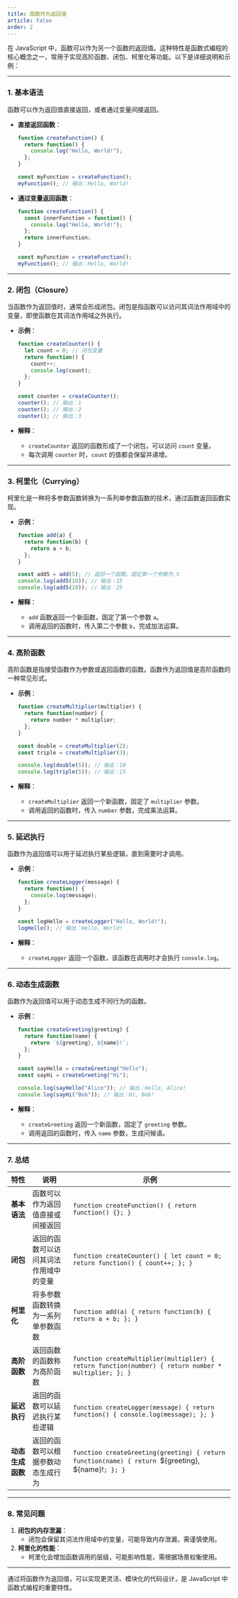 ```yaml
---
title: 函数作为返回值
article: false
order: 2
---
```

在 JavaScript 中，函数可以作为另一个函数的返回值。这种特性是函数式编程的核心概念之一，常用于实现高阶函数、闭包、柯里化等功能。以下是详细说明和示例：

---

### **1. 基本语法**
函数可以作为返回值直接返回，或者通过变量间接返回。

- **直接返回函数**：
  ```javascript
  function createFunction() {
    return function() {
      console.log("Hello, World!");
    };
  }
  
  const myFunction = createFunction();
  myFunction(); // 输出：Hello, World!
  ```

- **通过变量返回函数**：
  ```javascript
  function createFunction() {
    const innerFunction = function() {
      console.log("Hello, World!");
    };
    return innerFunction;
  }
  
  const myFunction = createFunction();
  myFunction(); // 输出：Hello, World!
  ```

---

### **2. 闭包（Closure）**
当函数作为返回值时，通常会形成闭包。闭包是指函数可以访问其词法作用域中的变量，即使函数在其词法作用域之外执行。

- **示例**：
  ```javascript
  function createCounter() {
    let count = 0; // 闭包变量
    return function() {
      count++;
      console.log(count);
    };
  }
  
  const counter = createCounter();
  counter(); // 输出：1
  counter(); // 输出：2
  counter(); // 输出：3
  ```

- **解释**：
  - `createCounter` 返回的函数形成了一个闭包，可以访问 `count` 变量。
  - 每次调用 `counter` 时，`count` 的值都会保留并递增。

---

### **3. 柯里化（Currying）**
柯里化是一种将多参数函数转换为一系列单参数函数的技术，通过函数返回函数实现。

- **示例**：
  ```javascript
  function add(a) {
    return function(b) {
      return a + b;
    };
  }
  
  const add5 = add(5); // 返回一个函数，固定第一个参数为 5
  console.log(add5(10)); // 输出：15
  console.log(add5(20)); // 输出：25
  ```

- **解释**：
  - `add` 函数返回一个新函数，固定了第一个参数 `a`。
  - 调用返回的函数时，传入第二个参数 `b`，完成加法运算。

---

### **4. 高阶函数**
高阶函数是指接受函数作为参数或返回函数的函数。函数作为返回值是高阶函数的一种常见形式。

- **示例**：
  ```javascript
  function createMultiplier(multiplier) {
    return function(number) {
      return number * multiplier;
    };
  }
  
  const double = createMultiplier(2);
  const triple = createMultiplier(3);
  
  console.log(double(5)); // 输出：10
  console.log(triple(5)); // 输出：15
  ```

- **解释**：
  - `createMultiplier` 返回一个新函数，固定了 `multiplier` 参数。
  - 调用返回的函数时，传入 `number` 参数，完成乘法运算。

---

### **5. 延迟执行**
函数作为返回值可以用于延迟执行某些逻辑，直到需要时才调用。

- **示例**：
  ```javascript
  function createLogger(message) {
    return function() {
      console.log(message);
    };
  }
  
  const logHello = createLogger("Hello, World!");
  logHello(); // 输出：Hello, World!
  ```

- **解释**：
  - `createLogger` 返回一个函数，该函数在调用时才会执行 `console.log`。

---

### **6. 动态生成函数**
函数作为返回值可以用于动态生成不同行为的函数。

- **示例**：
  ```javascript
  function createGreeting(greeting) {
    return function(name) {
      return `${greeting}, ${name}!`;
    };
  }
  
  const sayHello = createGreeting("Hello");
  const sayHi = createGreeting("Hi");
  
  console.log(sayHello("Alice")); // 输出：Hello, Alice!
  console.log(sayHi("Bob")); // 输出：Hi, Bob!
  ```

- **解释**：
  - `createGreeting` 返回一个新函数，固定了 `greeting` 参数。
  - 调用返回的函数时，传入 `name` 参数，生成问候语。

---

### **7. 总结**
| 特性             | 说明                                   | 示例                                                         |
| ---------------- | -------------------------------------- | ------------------------------------------------------------ |
| **基本语法**     | 函数可以作为返回值直接或间接返回       | `function createFunction() { return function() {}; }`        |
| **闭包**         | 返回的函数可以访问其词法作用域中的变量 | `function createCounter() { let count = 0; return function() { count++; }; }` |
| **柯里化**       | 将多参数函数转换为一系列单参数函数     | `function add(a) { return function(b) { return a + b; }; }`  |
| **高阶函数**     | 返回函数的函数称为高阶函数             | `function createMultiplier(multiplier) { return function(number) { return number * multiplier; }; }` |
| **延迟执行**     | 返回的函数可以延迟执行某些逻辑         | `function createLogger(message) { return function() { console.log(message); }; }` |
| **动态生成函数** | 返回的函数可以根据参数动态生成行为     | `function createGreeting(greeting) { return function(name) { return `${greeting}, ${name}!`; }; }` |

---

### **8. 常见问题**
1. **闭包的内存泄漏**：
   - 闭包会保留其词法作用域中的变量，可能导致内存泄漏，需谨慎使用。
2. **柯里化的性能**：
   - 柯里化会增加函数调用的层级，可能影响性能，需根据场景权衡使用。

---

通过将函数作为返回值，可以实现更灵活、模块化的代码设计，是 JavaScript 中函数式编程的重要特性。
